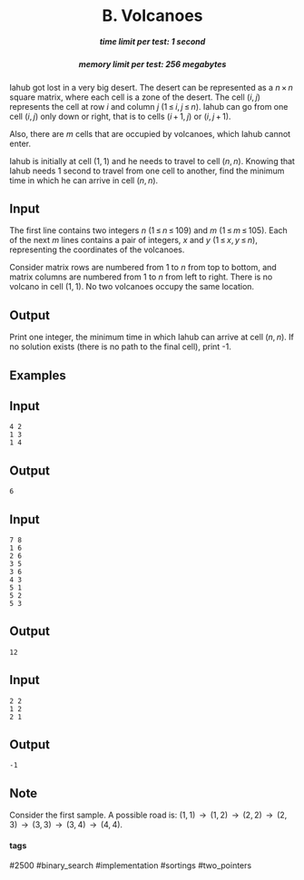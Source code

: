 <h1 style='text-align: center;'> B. Volcanoes</h1>

<h5 style='text-align: center;'>time limit per test: 1 second</h5>
<h5 style='text-align: center;'>memory limit per test: 256 megabytes</h5>

Iahub got lost in a very big desert. The desert can be represented as a *n* × *n* square matrix, where each cell is a zone of the desert. The cell (*i*, *j*) represents the cell at row *i* and column *j* (1 ≤ *i*, *j* ≤ *n*). Iahub can go from one cell (*i*, *j*) only down or right, that is to cells (*i* + 1, *j*) or (*i*, *j* + 1). 

Also, there are *m* cells that are occupied by volcanoes, which Iahub cannot enter. 

Iahub is initially at cell (1, 1) and he needs to travel to cell (*n*, *n*). Knowing that Iahub needs 1 second to travel from one cell to another, find the minimum time in which he can arrive in cell (*n*, *n*).

## Input

The first line contains two integers *n* (1 ≤ *n* ≤ 109) and *m* (1 ≤ *m* ≤ 105). Each of the next *m* lines contains a pair of integers, *x* and *y* (1 ≤ *x*, *y* ≤ *n*), representing the coordinates of the volcanoes.

Consider matrix rows are numbered from 1 to *n* from top to bottom, and matrix columns are numbered from 1 to *n* from left to right. There is no volcano in cell (1, 1). No two volcanoes occupy the same location. 

## Output

Print one integer, the minimum time in which Iahub can arrive at cell (*n*, *n*). If no solution exists (there is no path to the final cell), print -1.

## Examples

## Input


```
4 2  
1 3  
1 4  

```
## Output


```
6  

```
## Input


```
7 8  
1 6  
2 6  
3 5  
3 6  
4 3  
5 1  
5 2  
5 3  

```
## Output


```
12  

```
## Input


```
2 2  
1 2  
2 1  

```
## Output


```
-1  

```
## Note

Consider the first sample. A possible road is: (1, 1)  →  (1, 2)  →  (2, 2)  →  (2, 3)  →  (3, 3)  →  (3, 4)  →  (4, 4).



#### tags 

#2500 #binary_search #implementation #sortings #two_pointers 